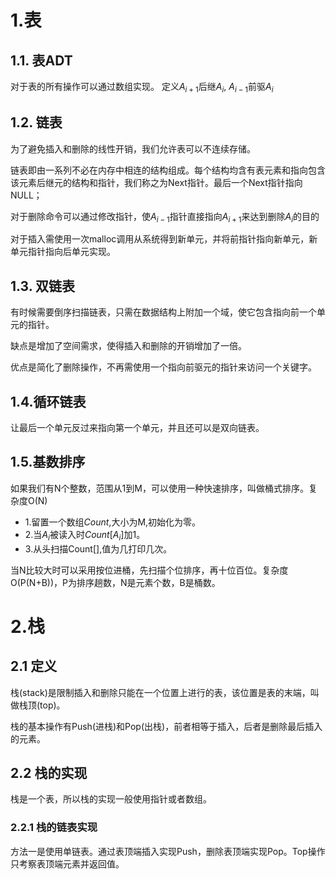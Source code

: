 # 1.表
## 1.1. 表ADT
对于表的所有操作可以通过数组实现。
定义$A_{i+1}$后继$A_i$, $A_{i-1}$前驱$A_i$
## 1.2. 链表
为了避免插入和删除的线性开销，我们允许表可以不连续存储。

链表即由一系列不必在内存中相连的结构组成。每个结构均含有表元素和指向包含该元素后继元的结构和指针，我们称之为Next指针。最后一个Next指针指向NULL；

对于删除命令可以通过修改指针，使$A_{i-1}$指针直接指向$A_{i+1}$来达到删除$A_i$的目的

对于插入需使用一次malloc调用从系统得到新单元，并将前指针指向新单元，新单元指针指向后单元实现。

## 1.3. 双链表
有时候需要倒序扫描链表，只需在数据结构上附加一个域，使它包含指向前一个单元的指针。

缺点是增加了空间需求，使得插入和删除的开销增加了一倍。

优点是简化了删除操作，不再需使用一个指向前驱元的指针来访问一个关键字。

## 1.4.循环链表
让最后一个单元反过来指向第一个单元，并且还可以是双向链表。

## 1.5.基数排序
如果我们有N个整数，范围从1到M，可以使用一种快速排序，叫做桶式排序。复杂度O(N)

* 1.留置一个数组$Count$,大小为M,初始化为零。
* 2.当$A_i$被读入时$Count[A_i]$加1。
* 3.从头扫描Count[],值为几打印几次。

当N比较大时可以采用按位进桶，先扫描个位排序，再十位百位。复杂度O(P(N+B))，P为排序趟数，N是元素个数，B是桶数。

# 2.栈
## 2.1 定义
栈(stack)是限制插入和删除只能在一个位置上进行的表，该位置是表的末端，叫做栈顶(top)。

栈的基本操作有Push(进栈)和Pop(出栈)，前者相等于插入，后者是删除最后插入的元素。

## 2.2 栈的实现
栈是一个表，所以栈的实现一般使用指针或者数组。

### 2.2.1 栈的链表实现
方法一是使用单链表。通过表顶端插入实现Push，删除表顶端实现Pop。Top操作只考察表顶端元素并返回值。

###